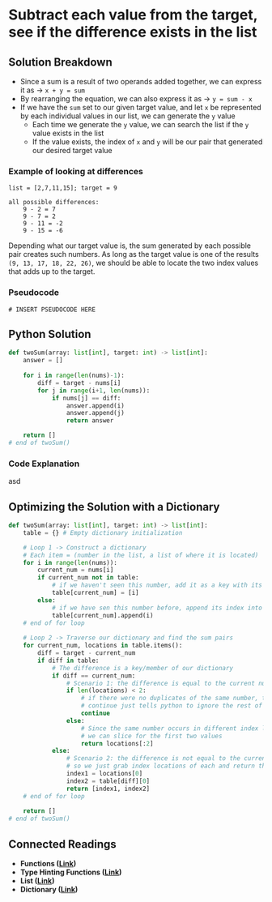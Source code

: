 # Subtract each value from the target, see if the difference exists in the list

## Solution Breakdown

* Since a sum is a result of two operands added together, we can express it as -> `x + y = sum`
* By rearranging the equation, we can also express it as -> `y = sum - x`
* If we have the `sum` set to our given target value, and let `x` be represented by each individual values in our list, we can generate the `y` value
  * Each time we generate the `y` value, we can search the list if the `y` value exists in the list
  * If the value exists, the index of `x` and `y` will be our pair that generated our desired target value

### Example of looking at differences

```
list = [2,7,11,15]; target = 9

all possible differences:
    9 - 2 = 7
    9 - 7 = 2
    9 - 11 = -2
    9 - 15 = -6
```

Depending what our target value is, the sum generated by each possible pair creates such numbers. As long as the target value is one of the results `(9, 13, 17, 18, 22, 26)`, we should be able to locate the two index values that adds up to the target.

### Pseudocode

```
# INSERT PSEUDOCODE HERE
```

## Python Solution

```python
def twoSum(array: list[int], target: int) -> list[int]:
    answer = []
    
    for i in range(len(nums)-1):
        diff = target - nums[i]
        for j in range(i+1, len(nums)):
            if nums[j] == diff:
                answer.append(i)
                answer.append(j)
                return answer

    return []
# end of twoSum()
```

### Code Explanation

asd

## Optimizing the Solution with a Dictionary

```python
def twoSum(array: list[int], target: int) -> list[int]:
    table = {} # Empty dictionary initialization

    # Loop 1 -> Construct a dictionary
    # Each item = (number in the list, a list of where it is located)
    for i in range(len(nums)):
        current_num = nums[i]
        if current_num not in table:
            # if we haven't seen this number, add it as a key with its index as a singleton list
            table[current_num] = [i]
        else:
            # if we have sen this number before, append its index into the index list
            table[current_num].append(i)
    # end of for loop
    
    # Loop 2 -> Traverse our dictionary and find the sum pairs
    for current_num, locations in table.items():
        diff = target - current_num
        if diff in table:
            # The difference is a key/member of our dictionary
            if diff == current_num:
                # Scenario 1: the difference is equal to the current number
                if len(locations) < 2:
                    # if there were no duplicates of the same number, then we can't create a sum
                    # continue just tells python to ignore the rest of this code block and go to the next iteration
                    continue
                else:
                    # Since the same number occurs in different index locations,
                    # we can slice for the first two values
                    return locations[:2]
            else:
                # Scenario 2: the difference is not equal to the current number,
                # so we just grab index locations of each and return the index list
                index1 = locations[0]
                index2 = table[diff][0]
                return [index1, index2]
    # end of for loop
                    
    return []
# end of twoSum()
```

## Connected Readings

* **Functions (**[**Link**](../../02-programming-in-python/defining-functions/functions.md)**)**
* **Type Hinting Functions (**[**Link**](https://docs.python.org/3/library/typing.html)**)**
* **List (**[**Link**](../../02-programming-in-python/tuples-and-lists/list-basics.md)**)**
* **Dictionary (**[**Link**](../../02-programming-in-python/dictionary.md)**)**
